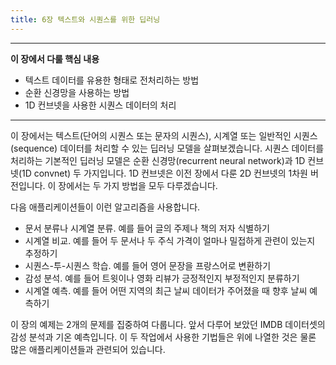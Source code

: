 ```yaml
---
title: 6장 텍스트와 시퀀스를 위한 딥러닝
---
```


---

**이 장에서 다룰 핵심 내용**

- 텍스트 데이터를 유용한 형태로 전처리하는 방법
- 순환 신경망을 사용하는 방법
- 1D 컨브넷을 사용한 시퀀스 데이터의 처리

---

이 장에서는 텍스트(단어의 시퀀스 또는 문자의 시퀀스), 시계열 또는 일반적인 시퀀스(sequence) 데이터를 처리할 수 있는 딥러닝 모델을 살펴보겠습니다. 시퀀스 데이터를 처리하는 기본적인 딥러닝 모델은 순환 신경망(recurrent neural network)과 1D 컨브넷(1D convnet) 두 가지입니다. 1D 컨브넷은 이전 장에서 다룬 2D 컨브넷의 1차원 버전입니다. 이 장에서는 두 가지 방법을 모두 다루겠습니다.

다음 애플리케이션들이 이런 알고리즘을 사용합니다.

- 문서 분류나 시계열 분류. 예를 들어 글의 주제나 책의 저자 식별하기
- 시계열 비교. 예를 들어 두 문서나 두 주식 가격이 얼마나 밀접하게 관련이 있는지 추정하기
- 시퀀스-투-시퀀스 학습. 예를 들어 영어 문장을 프랑스어로 변환하기
- 감성 분석. 예를 들어 트윗이나 영화 리뷰가 긍정적인지 부정적인지 분류하기
- 시계열 예측. 예를 들어 어떤 지역의 최근 날씨 데이터가 주어졌을 때 향후 날씨 예측하기

이 장의 예제는 2개의 문제를 집중하여 다룹니다. 앞서 다루어 보았던 IMDB 데이터셋의 감성 분석과 기온 예측입니다. 이 두 작업에서 사용한 기법들은 위에 나열한 것은 물론 많은 애플리케이션들과 관련되어 있습니다.
